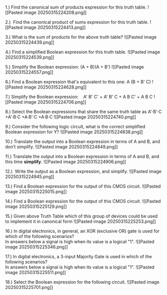 

1.) Find the canonical sum of products expression for this truth table.
![[Pasted image 20250315224208.png]]

2.)  Find the canonical product of sums expression for this truth table.
![[Pasted image 20250315224413.png]]

3.) What is the sum of products for the above truth table?
![[Pasted image 20250315224439.png]]

4.) Find a simplified Boolean expression for this truth table.
![[Pasted image 20250315224539.png]]

5.) Simplify the Boolean expression: (A + B)(A + B')
![[Pasted image 20250315224557.png]]

6.) Find a Boolean expression that's equivalent to this one: 
A (B + B' C)
![[Pasted image 20250315224628.png]]

7.) Simplify the Boolean expression:    
A' B' C' + A' B' C + A B C' + A B C
![[Pasted image 20250315224706.png]]

8.) Select the Boolean expressions that share the same truth table as
A'·B'·C +A'·B·C +A·B'·C +A·B·C
![[Pasted image 20250315224740.png]]

9.) Consider the following logic circuit, what is the correct simplified Boolean expression for Y?
![[Pasted image 20250315224838.png]]

10.) Translate the output into a Boolean expression in terms of A and B, and don’t simplify.
![[Pasted image 20250315224849.png]]

11.) Translate the output into a Boolean expression in terms of A and B, and this time **simplify**.
![[Pasted image 20250315224906.png]]

12.)  Write the output as a Boolean expression, and simplify.
![[Pasted image 20250315224945.png]]

13.) Find a Boolean expression for the output of this CMOS circuit. 
![[Pasted image 20250315225015.png]]

14.) Find a Boolean expression for the output of this CMOS circuit.
![[Pasted image 20250315225129.png]]

15.) Given above Truth Table which of this group of devices could be used to implement it in canonical form
![[Pasted image 20250315225253.png]]

16.) In digital electronics, in general, an XOR (exclusive OR) gate is used for which of the following scenarios?  
In answers below a signal is high when its value is a logical "1".
![[Pasted image 20250315225346.png]]

17.) In digital electronics, a 3-input Majority Gate is used in which of the following scenarios?  
In answers below a signal is high when its value is a logical "1".
![[Pasted image 20250315225511.png]]

18.) Select the Boolean expression for the following circuit.
![[Pasted image 20250315225701.png]]
